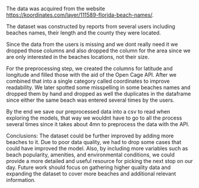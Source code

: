 The data was acquired from the website https://koordinates.com/layer/111589-florida-beach-names/.

The dataset was constructed by reports from several users including beaches names, their length and the county they were located.

Since the data from the users is missing and we dont really need it we dropped those columns and also dropped the column for the area since we are only interested in the beaches locations, not their size.

For the preprocessing step, we created the columns for latitude and longitude and filled those with the aid of the Open Cage API. After we combined that into a single category called coordinates to improve readability. We later spotted some misspelling in some beaches names and dropped them by hand and dropped as well the duplicates in the dataframe since either the same beach was entered several times by the users. 

By the end we save our preprocessed data into a csv to read when exploring the models, that way we wouldnt have to go to all the process several times since it takes about 4mn to preprocess the data with the API.


Conclusions:
The dataset could be further improved by adding more beaches to it. Due to poor data quality, we had to drop some cases that could have improved the model. Also, by including more variables such as beach popularity, amenities, and environmental conditions, we could provide a more detailed and useful resource for picking the next stop on our day. Future work should focus on gathering higher quality data and expanding the dataset to cover more beaches and additional relevant information.